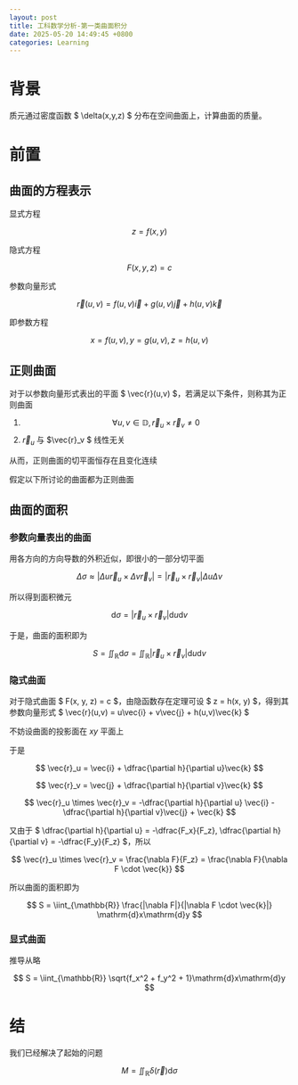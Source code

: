 ```yaml
---
layout: post
title: 工科数学分析-第一类曲面积分
date: 2025-05-20 14:49:45 +0800
categories: Learning
---
```

# 背景

质元通过密度函数 $ \delta(x,y,z) $ 分布在空间曲面上，计算曲面的质量。

# 前置

## 曲面的方程表示

显式方程

$$ z = f(x,y) $$

隐式方程

$$ F(x,y,z)=c $$

参数向量形式

$$ \vec{r}(u,v) = f(u,v)\vec{i} + g(u,v)\vec{j} + h(u,v)\vec{k} $$

即参数方程

$$ x = f(u, v), y = g(u,v), z = h(u,v) $$

## 正则曲面

对于以参数向量形式表出的平面  $ \vec{r}(u,v) $，若满足以下条件，则称其为正则曲面

1. $$ \forall u, v \in \mathbb{D}, \vec{r}_u \times \vec{r}_v \neq 0 $$
2. $\vec{r}_u$ 与 $\vec{r}_v $ 线性无关

从而，正则曲面的切平面恒存在且变化连续

假定以下所讨论的曲面都为正则曲面

## 曲面的面积

### 参数向量表出的曲面

用各方向的方向导数的外积近似，即很小的一部分切平面

$$ \Delta \sigma \approx |\Delta u\vec{r}_u \times \Delta v\vec{r}_v| = |\vec{r}_u \times \vec{r}_v|\Delta u \Delta v $$

所以得到面积微元

$$ \mathrm{d}\sigma = |\vec{r}_u \times \vec{r}_v|\mathrm{d}u\mathrm{d}v $$

于是，曲面的面积即为

$$ S = \iint_{\mathbb{R}} \mathrm{d}\sigma = \iint_{\mathbb{R}} |\vec{r}_u \times \vec{r}_v|\mathrm{d}u\mathrm{d}v $$

### 隐式曲面

对于隐式曲面 $ F(x, y, z) = c $，由隐函数存在定理可设 $ z = h(x, y) $，得到其参数向量形式 $ \vec{r}(u,v) = u\vec{i} + v\vec{j} + h(u,v)\vec{k} $

不妨设曲面的投影面在 $xy$ 平面上

于是 

$$ \vec{r}_u = \vec{i} + \dfrac{\partial h}{\partial u}\vec{k} $$

$$ \vec{r}_v = \vec{j} + \dfrac{\partial h}{\partial v}\vec{k} $$

$$ \vec{r}_u \times \vec{r}_v = -\dfrac{\partial h}{\partial u} \vec{i} - \dfrac{\partial h}{\partial v}\vec{j} + \vec{k} $$

又由于 $ \dfrac{\partial h}{\partial u} = -\dfrac{F_x}{F_z}, \dfrac{\partial h}{\partial v} = -\dfrac{F_y}{F_z} $，所以

$$ \vec{r}_u \times \vec{r}_v = \frac{\nabla F}{F_z} = \frac{\nabla F}{\nabla F \cdot \vec{k}} $$

所以曲面的面积即为

$$ S = \iint_{\mathbb{R}} \frac{|\nabla F|}{|\nabla F \cdot \vec{k}|} \mathrm{d}x\mathrm{d}y $$

### 显式曲面

推导从略

$$ S = \iint_{\mathbb{R}} \sqrt{f_x^2 + f_y^2 + 1}\mathrm{d}x\mathrm{d}y $$

# 结

我们已经解决了起始的问题

$$ M = \iint_{\mathbb{R}} \delta(\vec{r}) \mathrm{d}\sigma $$